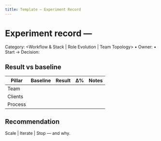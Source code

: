 ```yaml
---
title: Template — Experiment Record
---
```


# Experiment record — <ID>

Category: <Workflow & Stack | Role Evolution | Team Topology> • Owner: <Group> • Start → Decision: <dates>

## Result vs baseline
| Pillar  | Baseline | Result | Δ% | Notes |
|---------|----------|--------|----|------|
| Team    |          |        |    |      |
| Clients |          |        |    |      |
| Process |          |        |    |      |

## Recommendation
Scale | Iterate | Stop — and why.
